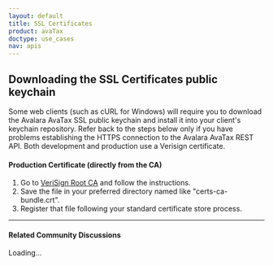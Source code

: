 ```yaml
---
layout: default
title: SSL Certificates
product: avaTax
doctype: use_cases
nav: apis
---
```

<h2>Downloading the SSL Certificates public keychain</h2>
Some web clients (such as cURL for Windows) will require you to download the Avalara AvaTax SSL public keychain and install it into your client's keychain repository. Refer back to the steps below only if you have problems establishing the HTTPS connection to the Avalara AvaTax REST API. Both development and production use a Verisign certificate.
<h4>Production Certificate (directly from the CA)</h4>
<ol>
	<li>Go to <a href="https://knowledge.verisign.com/support/mpki-for-ssl-support/index?page=content&amp;actp=CROSSLINK&amp;id=AR1553" target="_blank">VeriSign Root CA</a> and follow the instructions.</li>
	<li>Save the file in your preferred directory named like "certs-ca-bundle.crt".</li>
	<li>Register that file following your standard certificate store process.</li>
</ol>

<hr />

<h4>Related Community Discussions</h4>
<div id="gsfn_list_widget">
<div id="gsfn_content">Loading...</div>
</div>
<script src="https://getsatisfaction.com/avalara/widgets/javascripts/f585970/widgets.js" type="text/javascript"></script><script src="https://getsatisfaction.com/avalara/topics.widget?callback=gsfnTopicsCallback&amp;length=240&amp;limit=5&amp;sort=recently_active&amp;user_defined_code=ssl" type="text/javascript"></script>
<div id="getsat-widget-8157"></div>
<script src="https://loader.engage.gsfn.us/loader.js" type="text/javascript"></script><script type="text/javascript">// <![CDATA[
if (typeof GSFN !== "undefined") { GSFN.loadWidget(8157,{"containerId":"getsat-widget-8157"}); }
// ]]></script>
